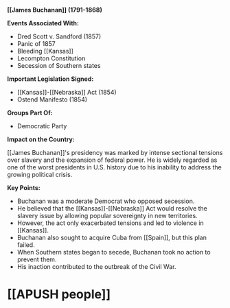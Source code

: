 **[[James Buchanan]] (1791-1868)**

**Events Associated With:**

* Dred Scott v. Sandford (1857)
* Panic of 1857
* Bleeding [[Kansas]]
* Lecompton Constitution
* Secession of Southern states

**Important Legislation Signed:**

* [[Kansas]]-[[Nebraska]] Act (1854)
* Ostend Manifesto (1854)

**Groups Part Of:**

* Democratic Party

**Impact on the Country:**

[[James Buchanan]]'s presidency was marked by intense sectional tensions over slavery and the expansion of federal power. He is widely regarded as one of the worst presidents in U.S. history due to his inability to address the growing political crisis.

**Key Points:**

* Buchanan was a moderate Democrat who opposed secession.
* He believed that the [[Kansas]]-[[Nebraska]] Act would resolve the slavery issue by allowing popular sovereignty in new territories.
* However, the act only exacerbated tensions and led to violence in [[Kansas]].
* Buchanan also sought to acquire Cuba from [[Spain]], but this plan failed.
* When Southern states began to secede, Buchanan took no action to prevent them.
* His inaction contributed to the outbreak of the Civil War.
# [[APUSH people]]